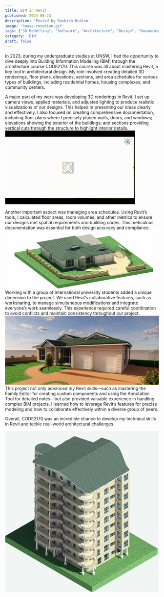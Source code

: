 ```yaml
---
title: BIM in Revit
published: 2024-08-23
description: 'Posted by Rashida Rudino'
image: 'house-rotation.gif'
tags: ["3D Modelling", "Software", "Architecture", "Design", "Documentation"]
category: 'BIM'
draft: false 
---
```

In 2023, during my undergraduate studies at UNSW, I had the opportunity to dive deeply into Building Information Modeling (BIM) through the architecture course CODE2170. This course was all about mastering Revit, a key tool in architectural design. My role involved creating detailed 3D renderings, floor plans, elevations, sections, and area schedules for various types of buildings, including residential homes, housing complexes, and community centers.

A major part of my work was developing 3D renderings in Revit. I set up camera views, applied materials, and adjusted lighting to produce realistic visualizations of our designs. This helped in presenting our ideas clearly and effectively. I also focused on creating comprehensive documentation, including floor plans where I precisely placed walls, doors, and windows; elevations showing the exterior of the buildings; and sections providing vertical cuts through the structure to highlight interior details.
![alt text](column-rotation.gif)

Another important aspect was managing area schedules. Using Revit’s tools, I calculated floor areas, room volumes, and other metrics to ensure our designs met spatial requirements and building codes. This meticulous documentation was essential for both design accuracy and compliance.
![alt text](front-ext.png)
Working with a group of international university students added a unique dimension to the project. We used Revit’s collaborative features, such as worksharing, to manage simultaneous modifications and integrate everyone’s work seamlessly. This experience required careful coordination to avoid conflicts and maintain consistency throughout our project.
![alt text](front-escape.png)
This project not only advanced my Revit skills—such as mastering the Family Editor for creating custom components and using the Annotation Tool for detailed notes—but also provided valuable experience in handling complex BIM projects. I learned how to leverage Revit’s features for precise modeling and how to collaborate effectively within a diverse group of peers.

Overall, CODE2170 was an incredible chance to develop my technical skills in Revit and tackle real-world architectural challenges.


![alt text](multistorey.png)